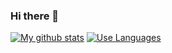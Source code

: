 ### Hi there 👋

<!--
**kaistlayner/kaistlayner** is a ✨ _special_ ✨ repository because its `README.md` (this file) appears on your GitHub profile.

Here are some ideas to get you started:

- 🔭 I’m currently working on ...
- 🌱 I’m currently learning ...
- 👯 I’m looking to collaborate on ...
- 🤔 I’m looking for help with ...
- 💬 Ask me about ...
- 📫 How to reach me: ...
- 😄 Pronouns: ...
- ⚡ Fun fact: ...
-->

[![My github stats](https://github-readme-stats.vercel.app/api?username=kaistlyner&theme=dark)](https://github.com/anuraghazra/github-readme-stats)
[![Use Languages](https://github-readme-stats.vercel.app/api/top-langs/?username=kaistlayner&layout=compact&theme=dark)](https://github.com/anuraghazra/github-readme-stats) <br>
